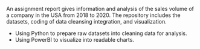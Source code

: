 An assignment report gives information and analysis of the sales volume of a company in the USA from 2018 to 2020. The repository includes the datasets, coding of data cleansing integration, and visualization.

* Using Python to prepare raw datasets into cleaning data for analysis.
* Using PowerBI to visualize into readable charts.
